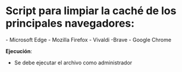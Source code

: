 <h1>Script para limpiar la caché de los principales navegadores:</h1>
- Microsoft Edge
- Mozilla Firefox
- Vivaldi
-Brave
- Google Chrome

**Ejecución**:
- Se debe ejecutar el archivo como administrador
